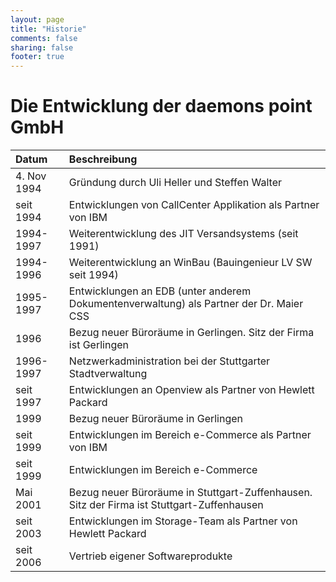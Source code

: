 ```yaml
---
layout: page
title: "Historie"
comments: false
sharing: false
footer: true
---
```


Die Entwicklung der daemons point GmbH
======================================

|Datum          |Beschreibung                                    |
|:------------- |:-----------------------------------------------|
|4. Nov 1994|   Gründung durch Uli Heller und Steffen Walter
|seit 1994|     Entwicklungen von CallCenter Applikation als Partner von IBM
|1994-1997|	Weiterentwicklung des JIT Versandsystems (seit 1991)
|1994-1996|	Weiterentwicklung an WinBau (Bauingenieur LV SW seit 1994)
|1995-1997|	Entwicklungen an EDB (unter anderem Dokumentenverwaltung) als Partner der Dr. Maier CSS
|1996|	        Bezug neuer Büroräume in Gerlingen. Sitz der Firma ist Gerlingen
|1996-1997|	Netzwerkadministration bei der Stuttgarter Stadtverwaltung
|seit 1997|	Entwicklungen an Openview als Partner von Hewlett Packard
|1999|  	Bezug neuer Büroräume in Gerlingen
|seit 1999|	Entwicklungen im Bereich e-Commerce als Partner von IBM
|seit 1999|	Entwicklungen im Bereich e-Commerce
|Mai 2001|	Bezug neuer Büroräume in Stuttgart-Zuffenhausen. Sitz der Firma ist Stuttgart-Zuffenhausen
|seit 2003|	Entwicklungen im Storage-Team als Partner von Hewlett Packard
|seit 2006|	Vertrieb eigener Softwareprodukte
